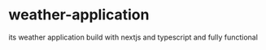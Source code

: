 # weather-application
its weather application build with nextjs and typescript and fully functional

